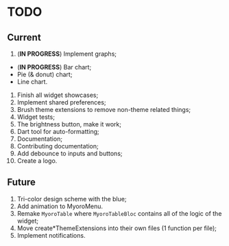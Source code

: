 # TODO

## Current

1. (**IN PROGRESS**) Implement graphs;

- (**IN PROGRESS**) Bar chart;
- Pie (& donut) chart;
- Line chart.

1. Finish all widget showcases;
1. Implement shared preferences;
1. Brush theme extensions to remove non-theme related things;
1. Widget tests;
1. The brightness button, make it work;
1. Dart tool for auto-formatting;
1. Documentation;
1. Contributing documentation;
1. Add debounce to inputs and buttons;
1. Create a logo.

## Future

1. Tri-color design scheme with the blue;
1. Add animation to MyoroMenu.
1. Remake `MyoroTable` where `MyoroTableBloc` contains all of the logic of the widget;
1. Move create*ThemeExtensions into their own files (1 function per file);
1. Implement notifications.
